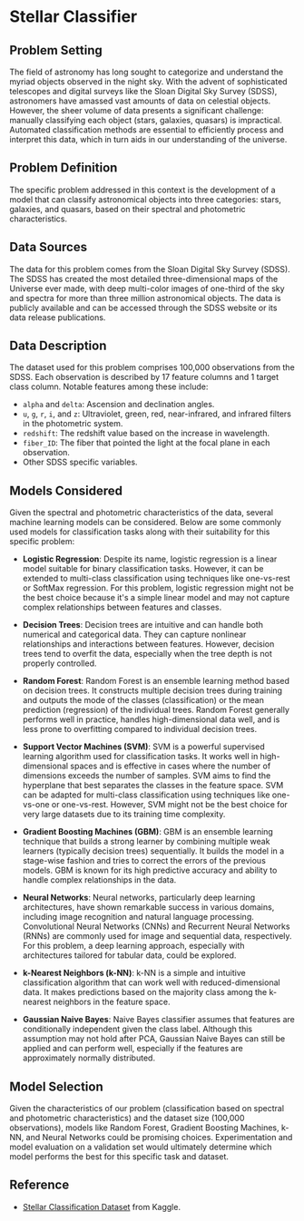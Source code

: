 # Stellar Classifier

## Problem Setting
The field of astronomy has long sought to categorize and understand the myriad objects observed in the night sky. With the advent of sophisticated telescopes and digital surveys like the Sloan Digital Sky Survey (SDSS), astronomers have amassed vast amounts of data on celestial objects. However, the sheer volume of data presents a significant challenge: manually classifying each object (stars, galaxies, quasars) is impractical. Automated classification methods are essential to efficiently process and interpret this data, which in turn aids in our understanding of the universe.

## Problem Definition
The specific problem addressed in this context is the development of a model that can classify astronomical objects into three categories: stars, galaxies, and quasars, based on their spectral and photometric characteristics.

## Data Sources
The data for this problem comes from the Sloan Digital Sky Survey (SDSS). The SDSS has created the most detailed three-dimensional maps of the Universe ever made, with deep multi-color images of one-third of the sky and spectra for more than three million astronomical objects. The data is publicly available and can be accessed through the SDSS website or its data release publications.

## Data Description
The dataset used for this problem comprises 100,000 observations from the SDSS. Each observation is described by 17 feature columns and 1 target class column. Notable features among these include:

- `alpha` and `delta`: Ascension and declination angles.
- `u`, `g`, `r`, `i`, and `z`: Ultraviolet, green, red, near-infrared, and infrared filters in the photometric system.
- `redshift`: The redshift value based on the increase in wavelength.
- `fiber_ID`: The fiber that pointed the light at the focal plane in each observation.
- Other SDSS specific variables.

## Models Considered
Given the spectral and photometric characteristics of the data, several machine learning models can be considered. Below are some commonly used models for classification tasks along with their suitability for this specific problem:

- **Logistic Regression**: Despite its name, logistic regression is a linear model suitable for binary classification tasks. However, it can be extended to multi-class classification using techniques like one-vs-rest or SoftMax regression. For this problem, logistic regression might not be the best choice because it's a simple linear model and may not capture complex relationships between features and classes.

- **Decision Trees**: Decision trees are intuitive and can handle both numerical and categorical data. They can capture nonlinear relationships and interactions between features. However, decision trees tend to overfit the data, especially when the tree depth is not properly controlled.

- **Random Forest**: Random Forest is an ensemble learning method based on decision trees. It constructs multiple decision trees during training and outputs the mode of the classes (classification) or the mean prediction (regression) of the individual trees. Random Forest generally performs well in practice, handles high-dimensional data well, and is less prone to overfitting compared to individual decision trees.

- **Support Vector Machines (SVM)**: SVM is a powerful supervised learning algorithm used for classification tasks. It works well in high-dimensional spaces and is effective in cases where the number of dimensions exceeds the number of samples. SVM aims to find the hyperplane that best separates the classes in the feature space. SVM can be adapted for multi-class classification using techniques like one-vs-one or one-vs-rest. However, SVM might not be the best choice for very large datasets due to its training time complexity.

- **Gradient Boosting Machines (GBM)**: GBM is an ensemble learning technique that builds a strong learner by combining multiple weak learners (typically decision trees) sequentially. It builds the model in a stage-wise fashion and tries to correct the errors of the previous models. GBM is known for its high predictive accuracy and ability to handle complex relationships in the data.

- **Neural Networks**: Neural networks, particularly deep learning architectures, have shown remarkable success in various domains, including image recognition and natural language processing. Convolutional Neural Networks (CNNs) and Recurrent Neural Networks (RNNs) are commonly used for image and sequential data, respectively. For this problem, a deep learning approach, especially with architectures tailored for tabular data, could be explored.

- **k-Nearest Neighbors (k-NN)**: k-NN is a simple and intuitive classification algorithm that can work well with reduced-dimensional data. It makes predictions based on the majority class among the k-nearest neighbors in the feature space.

- **Gaussian Naive Bayes**: Naive Bayes classifier assumes that features are conditionally independent given the class label. Although this assumption may not hold after PCA, Gaussian Naive Bayes can still be applied and can perform well, especially if the features are approximately normally distributed.

## Model Selection
Given the characteristics of our problem (classification based on spectral and photometric characteristics) and the dataset size (100,000 observations), models like Random Forest, Gradient Boosting Machines, k-NN, and Neural Networks could be promising choices. Experimentation and model evaluation on a validation set would ultimately determine which model performs the best for this specific task and dataset.

## Reference
- [Stellar Classification Dataset](https://www.kaggle.com/datasets/fedesoriano/stellar-classification-dataset-sdss17) from Kaggle.
